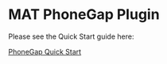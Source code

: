 # MAT PhoneGap Plugin

Please see the Quick Start guide here:

[PhoneGap Quick Start](https://developers.mobileapptracking.com/phonegap-plugin/)